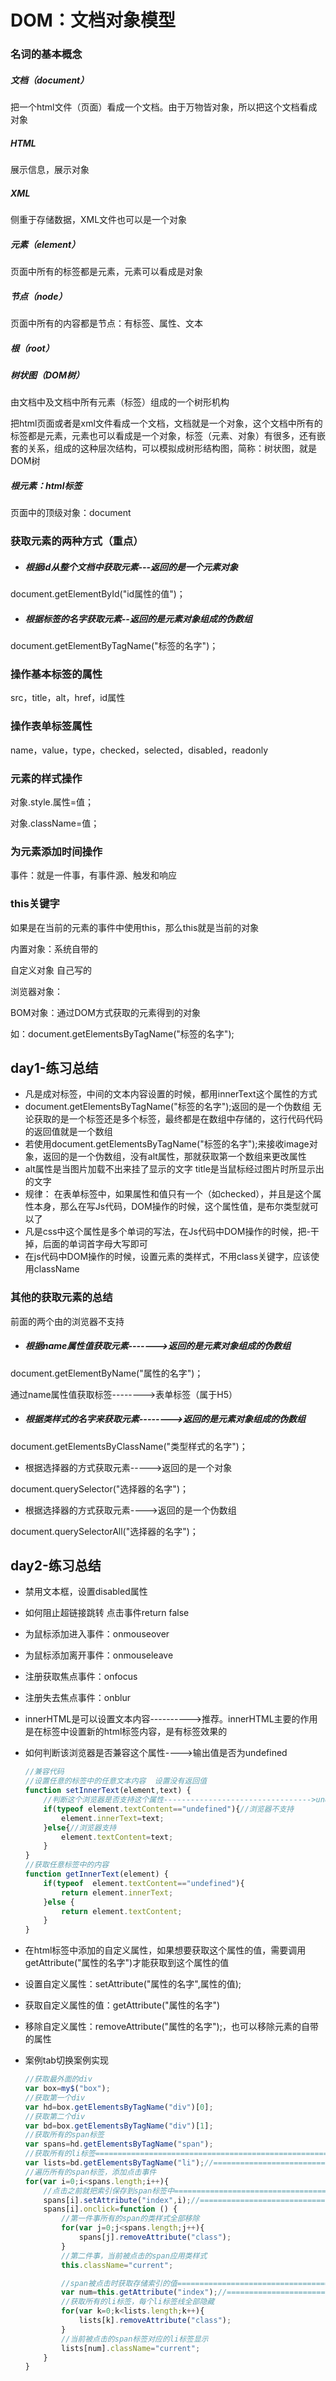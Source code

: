 # DOM：文档对象模型

### 名词的基本概念

##### 文档（document）

把一个html文件（页面）看成一个文档。由于万物皆对象，所以把这个文档看成对象

##### HTML

展示信息，展示对象

##### XML

侧重于存储数据，XML文件也可以是一个对象

##### 元素（element）

页面中所有的标签都是元素，元素可以看成是对象

##### 节点（node）

页面中所有的内容都是节点：有标签、属性、文本

##### 根（root）

##### 树状图（DOM树）

由文档中及文档中所有元素（标签）组成的一个树形机构

把html页面或者是xml文件看成一个文档，文档就是一个对象，这个文档中所有的标签都是元素，元素也可以看成是一个对象，标签（元素、对象）有很多，还有嵌套的关系，组成的这种层次结构，可以模拟成树形结构图，简称：树状图，就是DOM树

##### 根元素：html标签

页面中的顶级对象：document



### 获取元素的两种方式（重点）

- ##### 根据id从整个文档中获取元素---返回的是一个元素对象

document.getElementById("id属性的值")；

- ##### 根据标签的名字获取元素--返回的是元素对象组成的伪数组

document.getElementByTagName("标签的名字")；



### 操作基本标签的属性

src，title，alt，href，id属性

### 操作表单标签属性

name，value，type，checked，selected，disabled，readonly

### 元素的样式操作

对象.style.属性=值；	

对象.className=值；



### 为元素添加时间操作

事件：就是一件事，有事件源、触发和响应



### this关键字

如果是在当前的元素的事件中使用this，那么this就是当前的对象



内置对象：系统自带的

自定义对象	自己写的

浏览器对象：

BOM对象：通过DOM方式获取的元素得到的对象

如：document.getElementsByTagName("标签的名字");

## day1-练习总结

- 凡是成对标签，中间的文本内容设置的时候，都用innerText这个属性的方式
- document.getElementsByTagName("标签的名字");返回的是一个伪数组
  无论获取的是一个标签还是多个标签，最终都是在数组中存储的，这行代码代码的返回值就是一个数组
- 若使用document.getElementsByTagName("标签的名字");来接收image对象，返回的是一个伪数组，没有alt属性，那就获取第一个数组来更改属性
- alt属性是当图片加载不出来挂了显示的文字 title是当鼠标经过图片时所显示出的文字
- 规律： 在表单标签中，如果属性和值只有一个（如checked），并且是这个属性本身，那么在写Js代码，DOM操作的时候，这个属性值，是布尔类型就可以了
- 凡是css中这个属性是多个单词的写法，在Js代码中DOM操作的时候，把-干掉，后面的单词首字母大写即可
- 在js代码中DOM操作的时候，设置元素的类样式，不用class关键字，应该使用className



### 其他的获取元素的总结

前面的两个由的浏览器不支持

- ##### 根据name属性值获取元素------->返回的是元素对象组成的伪数组

document.getElementByName("属性的名字")； 

通过name属性值获取标签-------->表单标签（属于H5）

- ##### 根据类样式的名字来获取元素-------->返回的是元素对象组成的伪数组

document.getElementsByClassName("类型样式的名字")； 

- 根据选择器的方式获取元素----->返回的是一个对象

document.querySelector("选择器的名字")；

- 根据选择器的方式获取元素---->返回的是一个伪数组

document.querySelectorAll("选择器的名字")；



## day2-练习总结

- 禁用文本框，设置disabled属性

- 如何阻止超链接跳转 点击事件return false

- 为鼠标添加进入事件：onmouseover

- 为鼠标添加离开事件：onmouseleave

- 注册获取焦点事件：onfocus

- 注册失去焦点事件：onblur

- innerHTML是可以设置文本内容---------->推荐。innerHTML主要的作用是在标签中设置新的html标签内容，是有标签效果的

- 如何判断该浏览器是否兼容这个属性---->输出值是否为undefined

  ```js
  //兼容代码
  //设置任意的标签中的任意文本内容  设置没有返回值
  function setInnerText(element,text) {
      //判断这个浏览器是否支持这个属性--------------------------------->undefined
      if(typeof element.textContent=="undefined"){//浏览器不支持
          element.innerText=text;
      }else{//浏览器支持
          element.textContent=text;
      }
  }
  //获取任意标签中的内容
  function getInnerText(element) {
      if(typeof  element.textContent=="undefined"){
          return element.innerText;
      }else {
          return element.textContent;
      }
  }
  ```

- 在html标签中添加的自定义属性，如果想要获取这个属性的值，需要调用getAttribute("属性的名字")才能获取到这个属性的值

- 设置自定义属性：setAttribute("属性的名字",属性的值);

- 获取自定义属性的值：getAttribute("属性的名字")

- 移除自定义属性：removeAttribute("属性的名字");，也可以移除元素的自带的属性

- 案例tab切换案例实现

  ```js
  //获取最外面的div
  var box=my$("box");
  //获取第一个div
  var hd=box.getElementsByTagName("div")[0];
  //获取第二个div
  var bd=box.getElementsByTagName("div")[1];
  //获取所有的span标签
  var spans=hd.getElementsByTagName("span");
  //获取所有的li标签===========================================================
  var lists=bd.getElementsByTagName("li");//==================================
  //遍历所有的span标签，添加点击事件
  for(var i=0;i<spans.length;i++){
      //点击之前就把索引保存到span标签中=========================================
      spans[i].setAttribute("index",i);//======================================
      spans[i].onclick=function () {
          //第一件事所有的span的类样式全部移除
          for(var j=0;j<spans.length;j++){
              spans[j].removeAttribute("class");
          }
          //第二件事，当前被点击的span应用类样式
          this.className="current";
  
          //span被点击时获取存储索引的值=========================================
          var num=this.getAttribute("index");//=========================以下全部
          //获取所有的li标签，每个li标签线全部隐藏
          for(var k=0;k<lists.length;k++){
              lists[k].removeAttribute("class");
          }
          //当前被点击的span标签对应的li标签显示
          lists[num].className="current";
      }
  }
  ```
